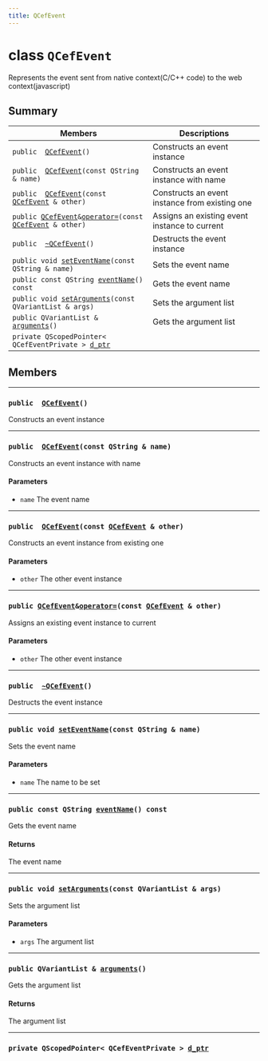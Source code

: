 ```yaml
---
title: QCefEvent
---
```


# class `QCefEvent` <a class="anchor" id="class_q_cef_event"></a>

Represents the event sent from native context(C/C++ code) to the web context(javascript)

## Summary

 Members                        | Descriptions                                
--------------------------------|---------------------------------------------
`public  `[`QCefEvent`](#class_q_cef_event_1ab444dcc856db38dcc679db326ef22bf5)`()` | Constructs an event instance
`public  `[`QCefEvent`](#class_q_cef_event_1a2b2b8bacbfebefe302cd1fab91cd5e8c)`(const QString & name)` | Constructs an event instance with name
`public  `[`QCefEvent`](#class_q_cef_event_1a357d5cb242977682523e69d501c673d4)`(const `[`QCefEvent`](#class_q_cef_event)` & other)` | Constructs an event instance from existing one
`public `[`QCefEvent`](#class_q_cef_event)` & `[`operator=`](#class_q_cef_event_1a95e2f8c582270de0f9501945a6e063ee)`(const `[`QCefEvent`](#class_q_cef_event)` & other)` | Assigns an existing event instance to current
`public  `[`~QCefEvent`](#class_q_cef_event_1a5c0e38242fa1ba823f1664232966787c)`()` | Destructs the event instance
`public void `[`setEventName`](#class_q_cef_event_1a5db1273fdda416900f5b7b26a119c85a)`(const QString & name)` | Sets the event name
`public const QString `[`eventName`](#class_q_cef_event_1a5a970c76a348788b15a040c8c405a103)`() const` | Gets the event name
`public void `[`setArguments`](#class_q_cef_event_1ac84ba1292bcf56abdc5c6c4245aa6c04)`(const QVariantList & args)` | Sets the argument list
`public QVariantList & `[`arguments`](#class_q_cef_event_1a4cf70fa60235d723b9e578cded919327)`()` | Gets the argument list
`private QScopedPointer< QCefEventPrivate > `[`d_ptr`](#class_q_cef_event_1aa4e043ac8c5d7c5d75ca878ca75ab017) | 

## Members

---
### `public  `[`QCefEvent`](#class_q_cef_event_1ab444dcc856db38dcc679db326ef22bf5)`()` <a class="anchor" id="class_q_cef_event_1ab444dcc856db38dcc679db326ef22bf5"></a>

Constructs an event instance

---
### `public  `[`QCefEvent`](#class_q_cef_event_1a2b2b8bacbfebefe302cd1fab91cd5e8c)`(const QString & name)` <a class="anchor" id="class_q_cef_event_1a2b2b8bacbfebefe302cd1fab91cd5e8c"></a>

Constructs an event instance with name

#### Parameters
* `name` The event name

---
### `public  `[`QCefEvent`](#class_q_cef_event_1a357d5cb242977682523e69d501c673d4)`(const `[`QCefEvent`](#class_q_cef_event)` & other)` <a class="anchor" id="class_q_cef_event_1a357d5cb242977682523e69d501c673d4"></a>

Constructs an event instance from existing one

#### Parameters
* `other` The other event instance

---
### `public `[`QCefEvent`](#class_q_cef_event)` & `[`operator=`](#class_q_cef_event_1a95e2f8c582270de0f9501945a6e063ee)`(const `[`QCefEvent`](#class_q_cef_event)` & other)` <a class="anchor" id="class_q_cef_event_1a95e2f8c582270de0f9501945a6e063ee"></a>

Assigns an existing event instance to current

#### Parameters
* `other` The other event instance

---
### `public  `[`~QCefEvent`](#class_q_cef_event_1a5c0e38242fa1ba823f1664232966787c)`()` <a class="anchor" id="class_q_cef_event_1a5c0e38242fa1ba823f1664232966787c"></a>

Destructs the event instance

---
### `public void `[`setEventName`](#class_q_cef_event_1a5db1273fdda416900f5b7b26a119c85a)`(const QString & name)` <a class="anchor" id="class_q_cef_event_1a5db1273fdda416900f5b7b26a119c85a"></a>

Sets the event name

#### Parameters
* `name` The name to be set

---
### `public const QString `[`eventName`](#class_q_cef_event_1a5a970c76a348788b15a040c8c405a103)`() const` <a class="anchor" id="class_q_cef_event_1a5a970c76a348788b15a040c8c405a103"></a>

Gets the event name

#### Returns
The event name

---
### `public void `[`setArguments`](#class_q_cef_event_1ac84ba1292bcf56abdc5c6c4245aa6c04)`(const QVariantList & args)` <a class="anchor" id="class_q_cef_event_1ac84ba1292bcf56abdc5c6c4245aa6c04"></a>

Sets the argument list

#### Parameters
* `args` The argument list

---
### `public QVariantList & `[`arguments`](#class_q_cef_event_1a4cf70fa60235d723b9e578cded919327)`()` <a class="anchor" id="class_q_cef_event_1a4cf70fa60235d723b9e578cded919327"></a>

Gets the argument list

#### Returns
The argument list

---
### `private QScopedPointer< QCefEventPrivate > `[`d_ptr`](#class_q_cef_event_1aa4e043ac8c5d7c5d75ca878ca75ab017) <a class="anchor" id="class_q_cef_event_1aa4e043ac8c5d7c5d75ca878ca75ab017"></a>

